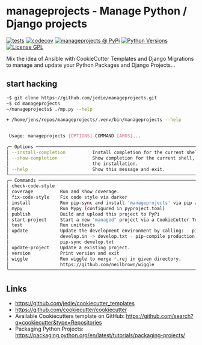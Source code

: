 # manageprojects - Manage Python / Django projects

[![tests](https://github.com/jedie/manageprojects/actions/workflows/tests.yml/badge.svg?branch=main)](https://github.com/jedie/manageprojects/actions/workflows/tests.yml)
[![codecov](https://codecov.io/github/jedie/manageprojects/branch/main/graph/badge.svg)](https://codecov.io/github/jedie/manageprojects)
[![manageprojects @ PyPi](https://img.shields.io/pypi/v/manageprojects?label=manageprojects%20%40%20PyPi)](https://pypi.org/project/manageprojects/)
[![Python Versions](https://img.shields.io/pypi/pyversions/manageprojects)](https://github.com/jedie/manageprojects/blob/main/pyproject.toml)
[![License GPL](https://img.shields.io/pypi/l/manageprojects)](https://github.com/jedie/manageprojects/blob/main/LICENSE)

Mix the idea of Ansible with CookieCutter Templates and Django Migrations to manage and update your Python Packages and Django Projects...


## start hacking

```bash
~$ git clone https://github.com/jedie/manageprojects.git
~$ cd manageprojects
~/manageprojects$ ./mp.py --help

+ /home/jens/repos/manageprojects/.venv/bin/manageprojects --help


 Usage: manageprojects [OPTIONS] COMMAND [ARGS]...

╭─ Options ───────────────────────────────────────────────────────────────────────────────────────╮
│ --install-completion          Install completion for the current shell.                         │
│ --show-completion             Show completion for the current shell, to copy it or customize    │
│                               the installation.                                                 │
│ --help                        Show this message and exit.                                       │
╰─────────────────────────────────────────────────────────────────────────────────────────────────╯
╭─ Commands ──────────────────────────────────────────────────────────────────────────────────────╮
│ check-code-style                                                                                │
│ coverage          Run and show coverage.                                                        │
│ fix-code-style    Fix code style via darker                                                     │
│ install           Run pip-sync and install 'manageprojects' via pip as editable.                │
│ mypy              Run Mypy (configured in pyproject.toml)                                       │
│ publish           Build and upload this project to PyPi                                         │
│ start-project     Start a new "managed" project via a CookieCutter Template                     │
│ test              Run unittests                                                                 │
│ update            Update the development environment by calling: - pip-compile production.in    │
│                   develop.in -> develop.txt - pip-compile production.in -> production.txt -     │
│                   pip-sync develop.txt                                                          │
│ update-project    Update a existing project.                                                    │
│ version           Print version and exit                                                        │
│ wiggle            Run wiggle to merge *.rej in given directory.                                 │
│                   https://github.com/neilbrown/wiggle                                           │
╰─────────────────────────────────────────────────────────────────────────────────────────────────╯
```


## Links

* https://github.com/jedie/cookiecutter_templates
* https://github.com/cookiecutter/cookiecutter
* Available Cookiecutters template on GitHub: https://github.com/search?q=cookiecutter&type=Repositories
* Packaging Python Projects: https://packaging.python.org/en/latest/tutorials/packaging-projects/
